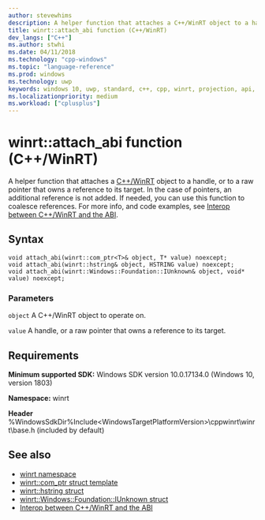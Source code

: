 ```yaml
---
author: stevewhims
description: A helper function that attaches a C++/WinRT object to a handle, or to a raw pointer that owns a reference to its target.
title: winrt::attach_abi function (C++/WinRT)
dev_langs: ["C++"]
ms.author: stwhi
ms.date: 04/11/2018
ms.technology: "cpp-windows"
ms.topic: "language-reference"
ms.prod: windows
ms.technology: uwp
keywords: windows 10, uwp, standard, c++, cpp, winrt, projection, api, reference, attach_abi
ms.localizationpriority: medium
ms.workload: ["cplusplus"]
---
```


# winrt::attach_abi function (C++/WinRT)
A helper function that attaches a [C++/WinRT](/windows/uwp/cpp-and-winrt-apis/intro-to-using-cpp-with-winrt) object to a handle, or to a raw pointer that owns a reference to its target. In the case of pointers, an additional reference is not added. If needed, you can use this function to coalesce references. For more info, and code examples, see [Interop between C++/WinRT and the ABI](/windows/uwp/cpp-and-winrt-apis/interop-winrt-abi).


## Syntax
```cppwinrt
void attach_abi(winrt::com_ptr<T>& object, T* value) noexcept;
void attach_abi(winrt::hstring& object, HSTRING value) noexcept;
void attach_abi(winrt::Windows::Foundation::IUnknown& object, void* value) noexcept;
```

### Parameters
`object`
A C++/WinRT object to operate on.

`value`
A handle, or a raw pointer that owns a reference to its target.

## Requirements
**Minimum supported SDK:** Windows SDK version 10.0.17134.0 (Windows 10, version 1803)

**Namespace:** winrt

**Header** %WindowsSdkDir%Include\<WindowsTargetPlatformVersion>\cppwinrt\winrt\base.h (included by default)

## See also 
* [winrt namespace](winrt.md)
* [winrt::com_ptr struct template](com-ptr.md)
* [winrt::hstring struct](hstring.md)
* [winrt::Windows::Foundation::IUnknown struct](windows-foundation-iunknown.md)
* [Interop between C++/WinRT and the ABI](/windows/uwp/cpp-and-winrt-apis/interop-winrt-abi)
